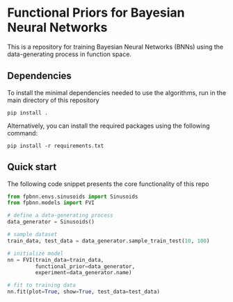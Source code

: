 # Functional Priors for Bayesian Neural Networks

This is a repository for training Bayesian Neural Networks (BNNs) using the
data-generating process in function space.

## Dependencies

To install the minimal dependencies needed to use the algorithms, run in the
main directory of this repository

```commandline
pip install .
```

Alternatively, you can install the required packages using the following
command:

```commandline
pip install -r requirements.txt
```

## Quick start

The following code snippet presents the core functionality of this repo

```python
from fpbnn.envs.sinusoids import Sinusoids
from fpbnn.models import FVI

# define a data-generating process
data_generator = Sinusoids()

# sample dataset
train_data, test_data = data_generator.sample_train_test(10, 100)

# initialize model
nn = FVI(train_data=train_data,
         functional_prior=data_generator,
         experiment=data_generator.name)

# fit to training data
nn.fit(plot=True, show=True, test_data=test_data)
```







